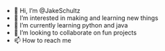 - 👋 Hi, I’m @JakeSchultz
- 👀 I’m interested in making and learning new things
- 🌱 I’m currently learning python and java
- 💞️ I’m looking to collaborate on fun projects
- 📫 How to reach me 

<!---
JakeSchultz/JakeSchultz is a ✨ special ✨ repository because its `README.md` (this file) appears on your GitHub profile.
You can click the Preview link to take a look at your changes.
--->
